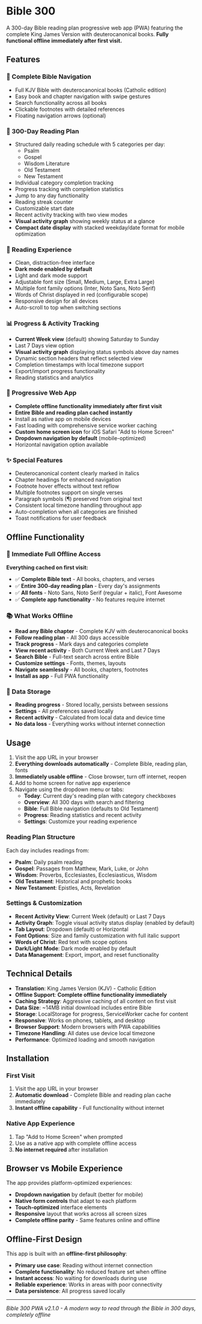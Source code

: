 # Bible 300

A 300-day Bible reading plan progressive web app (PWA) featuring the complete King James Version with deuterocanonical books. **Fully functional offline immediately after first visit.**

## Features

### 📖 Complete Bible Navigation
- Full KJV Bible with deuterocanonical books (Catholic edition)
- Easy book and chapter navigation with swipe gestures
- Search functionality across all books
- Clickable footnotes with detailed references
- Floating navigation arrows (optional)

### 📅 300-Day Reading Plan
- Structured daily reading schedule with 5 categories per day:
  - Psalm
  - Gospel
  - Wisdom Literature
  - Old Testament
  - New Testament
- Individual category completion tracking
- Progress tracking with completion statistics
- Jump to any day functionality
- Reading streak counter
- Customizable start date
- Recent activity tracking with two view modes
- **Visual activity graph** showing weekly status at a glance
- **Compact date display** with stacked weekday/date format for mobile optimization

### 🎨 Reading Experience
- Clean, distraction-free interface
- **Dark mode enabled by default**
- Light and dark mode support
- Adjustable font size (Small, Medium, Large, Extra Large)
- Multiple font family options (Inter, Noto Sans, Noto Serif)
- Words of Christ displayed in red (configurable scope)
- Responsive design for all devices
- Auto-scroll to top when switching sections

### 📊 Progress & Activity Tracking
- **Current Week view** (default) showing Saturday to Sunday
- Last 7 Days view option
- **Visual activity graph** displaying status symbols above day names
- Dynamic section headers that reflect selected view
- Completion timestamps with local timezone support
- Export/import progress functionality
- Reading statistics and analytics

### 📱 Progressive Web App
- **Complete offline functionality immediately after first visit**
- **Entire Bible and reading plan cached instantly**
- Install as native app on mobile devices
- Fast loading with comprehensive service worker caching
- **Custom home screen icon** for iOS Safari "Add to Home Screen"
- **Dropdown navigation by default** (mobile-optimized)
- Horizontal navigation option available

### ✨ Special Features
- Deuterocanonical content clearly marked in italics
- Chapter headings for enhanced navigation
- Footnote hover effects without text reflow
- Multiple footnotes support on single verses
- Paragraph symbols (¶) preserved from original text
- Consistent local timezone handling throughout app
- Auto-completion when all categories are finished
- Toast notifications for user feedback

## Offline Functionality

### 🚀 Immediate Full Offline Access
**Everything cached on first visit:**
- ✅ **Complete Bible text** - All books, chapters, and verses
- ✅ **Entire 300-day reading plan** - Every day's assignments
- ✅ **All fonts** - Noto Sans, Noto Serif (regular + italic), Font Awesome
- ✅ **Complete app functionality** - No features require internet

### 📚 What Works Offline
- **Read any Bible chapter** - Complete KJV with deuterocanonical books
- **Follow reading plan** - All 300 days accessible
- **Track progress** - Mark days and categories complete
- **View recent activity** - Both Current Week and Last 7 Days
- **Search Bible** - Full-text search across entire Bible
- **Customize settings** - Fonts, themes, layouts
- **Navigate seamlessly** - All books, chapters, footnotes
- **Install as app** - Full PWA functionality

### 🔄 Data Storage
- **Reading progress** - Stored locally, persists between sessions
- **Settings** - All preferences saved locally
- **Recent activity** - Calculated from local data and device time
- **No data loss** - Everything works without internet connection

## Usage

1. Visit the app URL in your browser
2. **Everything downloads automatically** - Complete Bible, reading plan, fonts
3. **Immediately usable offline** - Close browser, turn off internet, reopen
4. Add to home screen for native app experience
5. Navigate using the dropdown menu or tabs:
   - **Today**: Current day's reading plan with category checkboxes
   - **Overview**: All 300 days with search and filtering
   - **Bible**: Full Bible navigation (defaults to Old Testament)
   - **Progress**: Reading statistics and recent activity
   - **Settings**: Customize your reading experience

### Reading Plan Structure
Each day includes readings from:
- **Psalm**: Daily psalm reading
- **Gospel**: Passages from Matthew, Mark, Luke, or John
- **Wisdom**: Proverbs, Ecclesiastes, Ecclesiasticus, Wisdom
- **Old Testament**: Historical and prophetic books
- **New Testament**: Epistles, Acts, Revelation

### Settings & Customization
- **Recent Activity View**: Current Week (default) or Last 7 Days
- **Activity Graph**: Toggle visual activity status display (enabled by default)
- **Tab Layout**: Dropdown (default) or Horizontal
- **Font Options**: Size and family customization with full italic support
- **Words of Christ**: Red text with scope options
- **Dark/Light Mode**: Dark mode enabled by default
- **Data Management**: Export, import, and reset functionality

## Technical Details

- **Translation**: King James Version (KJV) - Catholic Edition
- **Offline Support**: **Complete offline functionality immediately**
- **Caching Strategy**: Aggressive caching of all content on first visit
- **Data Size**: ~14MB initial download includes entire Bible
- **Storage**: LocalStorage for progress, ServiceWorker cache for content
- **Responsive**: Works on phones, tablets, and desktop
- **Browser Support**: Modern browsers with PWA capabilities
- **Timezone Handling**: All dates use device local timezone
- **Performance**: Optimized loading and smooth navigation

## Installation

### First Visit
1. Visit the app URL in your browser
2. **Automatic download** - Complete Bible and reading plan cache immediately
3. **Instant offline capability** - Full functionality without internet

### Native App Experience
1. Tap "Add to Home Screen" when prompted
2. Use as a native app with complete offline access
3. **No internet required** after installation

## Browser vs Mobile Experience

The app provides platform-optimized experiences:
- **Dropdown navigation** by default (better for mobile)
- **Native form controls** that adapt to each platform
- **Touch-optimized** interface elements
- **Responsive** layout that works across all screen sizes
- **Complete offline parity** - Same features online and offline

## Offline-First Design

This app is built with an **offline-first philosophy**:
- **Primary use case**: Reading without internet connection
- **Complete functionality**: No reduced feature set when offline
- **Instant access**: No waiting for downloads during use
- **Reliable experience**: Works in areas with poor connectivity
- **Data persistence**: All progress saved locally

---

*Bible 300 PWA v2.1.0 - A modern way to read through the Bible in 300 days, completely offline*